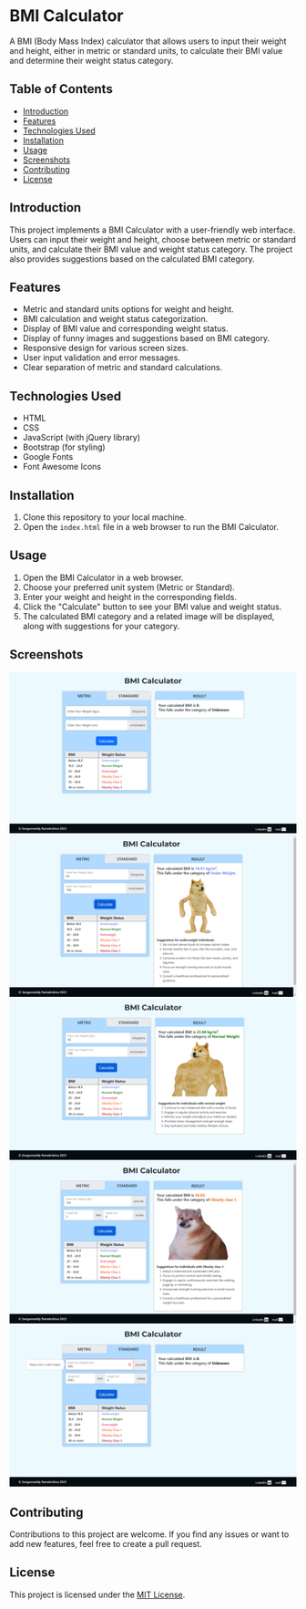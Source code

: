 # BMI Calculator

A BMI (Body Mass Index) calculator that allows users to input their weight and height, either in metric or standard units, to calculate their BMI value and determine their weight status category.

## Table of Contents

- [Introduction](#introduction)
- [Features](#features)
- [Technologies Used](#technologies-used)
- [Installation](#installation)
- [Usage](#usage)
- [Screenshots](#screenshots)
- [Contributing](#contributing)
- [License](#license)

## Introduction

This project implements a BMI Calculator with a user-friendly web interface. Users can input their weight and height, choose between metric or standard units, and calculate their BMI value and weight status category. The project also provides suggestions based on the calculated BMI category.

## Features

- Metric and standard units options for weight and height.
- BMI calculation and weight status categorization.
- Display of BMI value and corresponding weight status.
- Display of funny images and suggestions based on BMI category.
- Responsive design for various screen sizes.
- User input validation and error messages.
- Clear separation of metric and standard calculations.

## Technologies Used

- HTML
- CSS
- JavaScript (with jQuery library)
- Bootstrap (for styling)
- Google Fonts
- Font Awesome Icons

## Installation

1. Clone this repository to your local machine.
2. Open the `index.html` file in a web browser to run the BMI Calculator.

## Usage

1. Open the BMI Calculator in a web browser.
2. Choose your preferred unit system (Metric or Standard).
3. Enter your weight and height in the corresponding fields.
4. Click the "Calculate" button to see your BMI value and weight status.
5. The calculated BMI category and a related image will be displayed, along with suggestions for your category.

## Screenshots

![Screenshot 1](screenshots/screenshot1.png)
![Screenshot 2](screenshots/screenshot2.png)
![Screenshot 3](screenshots/screenshot3.png)
![Screenshot 4](screenshots/screenshot4.png)
![Screenshot 5](screenshots/screenshot5.png)


## Contributing

Contributions to this project are welcome. If you find any issues or want to add new features, feel free to create a pull request.

## License

This project is licensed under the [MIT License](LICENSE).
